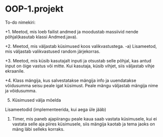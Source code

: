 # OOP-1.projekt

To-do nimekiri:

+1. Meetod, mis loeb failist andmed ja moodustab massiivid nende põhjal(kasutab klassi Andmed.java).
   
+2. Meetod, mis väljastab küsimused koos valikvastustega.
   -a) Lisameetod, mis väljastab valikvastused random järjekorras.

+3. Meetod, mis küsib kasutajalt inputi ja otsustab selle põhjal, kas antud input on õige vastus või mitte.
    Kui kasutaja, küsib vihjet, siis väljastab vihje ekraanile.
   
+4. Klass mängija, kus salvestatakse mängija info ja uuendatakse võidusumma seisu peale igat küsimust. Peale mängu väljastab 
    mängija nime ja võidusumma.

5. Küsimused välja mõelda

Lisameetodid (implementeerida, kui aega üle jääb)

1. Timer, mis paneb ajapiirangu peale kaua saab vastata küsimusele, kui ei vastata selle aja piires küsimusele, siis
   mängija kaotab ja tema jaoks on mäng läbi selleks korraks.
